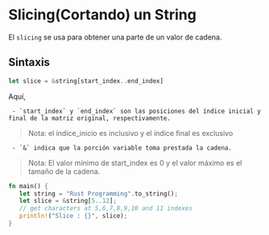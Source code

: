 # Slicing(Cortando) un String

El `slicing` se usa para obtener una parte de un valor de cadena.

## Sintaxis

```rust
let slice = &string[start_index..end_index]
```

Aquí,

     - `start_index` y `end_index` son las posiciones del índice inicial y final de la matriz original, respectivamente.

> Nota: el índice_inicio es inclusivo y el índice final es exclusivo

     - `&` indica que la porción variable toma prestada la cadena.

> Nota: El valor mínimo de start_index es 0 y el valor máximo es el tamaño de la cadena.

```rust
fn main() {
   let string = "Rust Programming".to_string();
   let slice = &string[5..12]; 
   // get characters at 5,6,7,8,9,10 and 11 indexes
   println!("Slice : {}", slice);
}
```